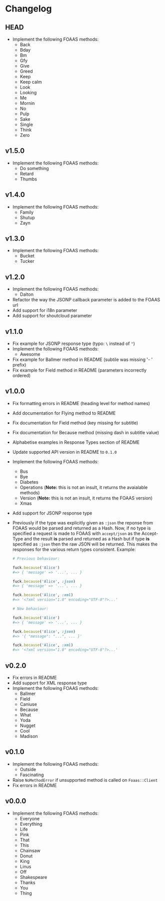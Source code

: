 # Changelog

## HEAD

* Implement the following FOAAS methods:
  * Back
  * Bday
  * Bm
  * Gfy
  * Give
  * Greed
  * Keep
  * Keep calm
  * Look
  * Looking
  * Me
  * Mornin
  * No
  * Pulp
  * Sake
  * Single
  * Think
  * Zero

## v1.5.0

* Implement the following FOAAS methods:
  * Do something
  * Retard
  * Thumbs

## v1.4.0

* Implement the following FOAAS methods:
  * Family
  * Shutup
  * Zayn

## v1.3.0

* Implement the following FOAAS methods:
  * Bucket
  * Tucker

## v1.2.0

* Implement the following FOAAS methods:
  * Dalton
* Refactor the way the JSONP callback parameter is added to the FOAAS url
* Add support for i18n parameter
* Add support for shoutcloud parameter

## v1.1.0

* Fix example for JSONP response type (typo: `\` instead of `"`)
* Implement the following FOAAS methods:
  * Awesome
* Fix example for Ballmer method in README (subtile was missing '- ' prefix)
* Fix example for Field method in README (parameters incorrectly ordered)

## v1.0.0

* Fix formatting errors in README (heading level for method names)
* Add documentation for Flying method to README
* Fix documentation for Field method (key missing for subtitle)
* Fix documentation for Because method (missing dash in subtitle value)
* Alphabetise examples in Response Types section of README
* Update supported API version in README to `0.1.0`
* Implement the following FOAAS methods:
  * Bus
  * Bye
  * Diabetes
  * Operations (__Note:__ this is not an insult, it returns the avaialable methods)
  * Version (__Note:__ this is not an insult, it returns the FOAAS version)
  * Xmas
* Add support for JSONP response type
* Previously if the type was explicitly given as `:json` the reponse from FOAAS would
  be parsed and returned as a Hash. Now, if no type is specified a request is made to
  FOAAS with `accept/json` as the Accept-Type and the result **is** parsed and returned
  as a Hash but if type __is__ specified as `:json` then the raw JSON will be returned.
  This makes the responses for the various return types consistent. Example:

  ```ruby
  # Previous behaviour:

  fuck.because('Alice')
  #=> { 'message' => '...', ... }

  fuck.because('Alice', :json)
  #=> { 'message' => '...', ... }

  fuck.because('Alice', :xml)
  #=> '<?xml version="1.0" encoding="UTF-8"?>...'

  # New behaviour:

  fuck.because('Alice')
  #=> { 'message' => '...', ... }

  fuck.because('Alice', :json)
  #=> '{ "message": "...", ... }'

  fuck.because('Alice', :xml)
  #=> '<?xml version="1.0" encoding="UTF-8"?>...'
  ```

## v0.2.0

* Fix errors in README
* Add support for XML response type
* Implement the following FOAAS methods:
  * Ballmer
  * Field
  * Caniuse
  * Because
  * What
  * Yoda
  * Nugget
  * Cool
  * Madison

## v0.1.0

* Implement the following FOAAS methods:
  * Outside
  * Fascinating
* Raise `NoMethodError` if unsupported method is called on `Foaas::Client`
* Fix errors in README

## v0.0.0

* Implement the following FOAAS methods:
  * Everyone
  * Everything
  * Life
  * Pink
  * That
  * This
  * Chainsaw
  * Donut
  * King
  * Linus
  * Off
  * Shakespeare
  * Thanks
  * You
  * Thing
